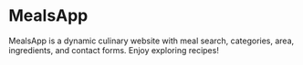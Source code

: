 # MealsApp
MealsApp is  a dynamic culinary website with meal search, categories, area, ingredients, and contact forms. Enjoy exploring recipes!
